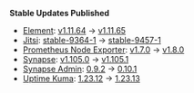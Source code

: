 **Stable Updates Published**

* [Element](https://github.com/element-hq/element-web): [v1.11.64](https://github.com/element-hq/element-web/releases/tag/v1.11.64) -> [v1.11.65](https://github.com/element-hq/element-web/releases/tag/v1.11.65)
* [Jitsi](https://github.com/jitsi/docker-jitsi-meet): [stable-9364-1](https://github.com/jitsi/docker-jitsi-meet/releases/tag/stable-9364-1) -> [stable-9457-1](https://github.com/jitsi/docker-jitsi-meet/releases/tag/stable-9457-1)
* [Prometheus Node Exporter](https://github.com/prometheus/node_exporter): [v1.7.0](https://github.com/prometheus/node_exporter/releases/tag/v1.7.0) -> [v1.8.0](https://github.com/prometheus/node_exporter/releases/tag/v1.8.0)
* [Synapse](https://github.com/element-hq/synapse): [v1.105.0](https://github.com/element-hq/synapse/releases/tag/v1.105.0) -> [v1.105.1](https://github.com/element-hq/synapse/releases/tag/v1.105.1)
* [Synapse Admin](https://github.com/Awesome-Technologies/synapse-admin): [0.9.2](https://github.com/Awesome-Technologies/synapse-admin/releases/tag/0.9.2) -> [0.10.1](https://github.com/Awesome-Technologies/synapse-admin/releases/tag/0.10.1)
* [Uptime Kuma](https://github.com/louislam/uptime-kuma): [1.23.12](https://github.com/louislam/uptime-kuma/releases/tag/1.23.12) -> [1.23.13](https://github.com/louislam/uptime-kuma/releases/tag/1.23.13)
